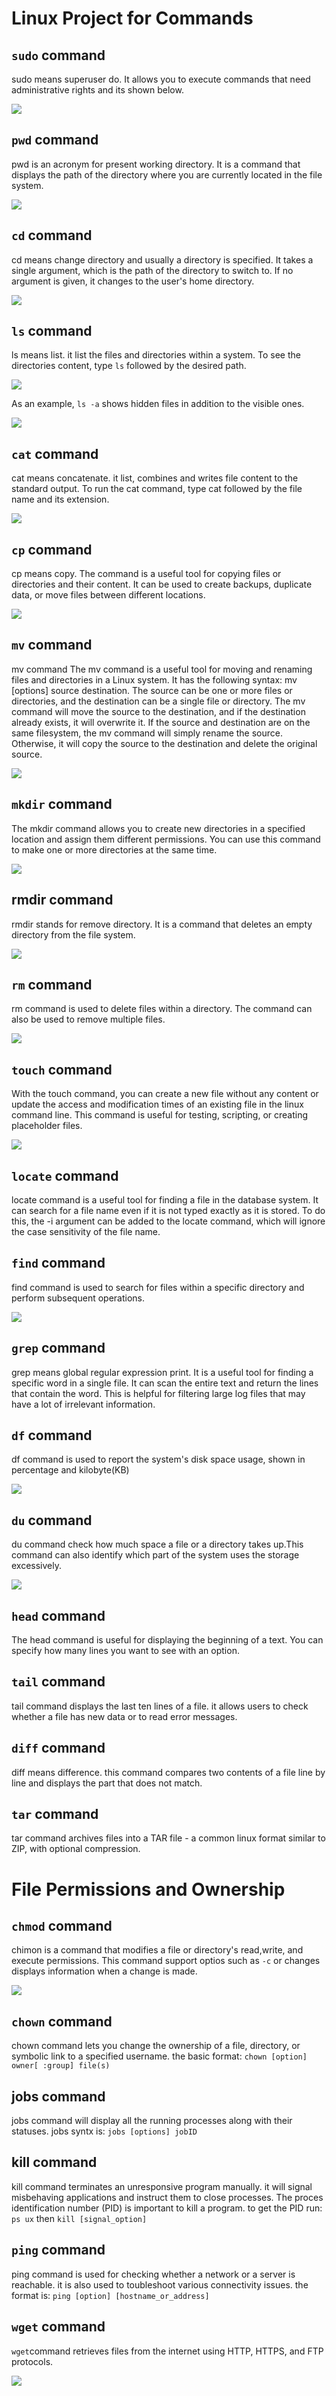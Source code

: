 # Linux Project for Commands

## `sudo` command


sudo means superuser do. It allows you to execute commands that need administrative rights and its shown below.


![](./Images/sudo_command.PNG)


## `pwd` command

pwd is an acronym for present working directory. It is a command that displays the path of the directory where you are currently located in the file system.

![](./Images/pwd_command.PNG)


## `cd` command

cd means change directory and usually a directory is specified. It takes a single argument, which is the path of the directory to switch to. If no argument is given, it changes to the user's home directory.

![](./Images/cd%20command.PNG)

## `ls` command 

ls means list. it list the files and directories within a system. To see the directories content, type `ls` followed by the desired path.

![](./Images/ls%20command.PNG)

As an example, `ls -a` shows hidden files in addition to the visible ones.

![](./Images/ls_command_path.PNG)

## `cat` command

cat means concatenate. it list, combines and writes file content to the standard output. To run the cat command, type cat followed by the file name and its extension.

![](./Images/cat_command.PNG)

## `cp` command

cp means copy. The command is a useful tool for copying files or directories and their content. It can be used to create backups, duplicate data, or move files between different locations.

![](./Images/cp_command.PNG)

## `mv` command

mv command The mv command is a useful tool for moving and renaming files and directories in a Linux system. It has the following syntax: mv [options] source destination. The source can be one or more files or directories, and the destination can be a single file or directory. The mv command will move the source to the destination, and if the destination already exists, it will overwrite it. If the source and destination are on the same filesystem, the mv command will simply rename the source. Otherwise, it will copy the source to the destination and delete the original source.


![](./Images/mv_command.PNG)


## `mkdir` command

The mkdir command allows you to create new directories in a specified location and assign them different permissions. You can use this command to make one or more directories at the same time.


![](./Images/mkdir_command.PNG)

## rmdir command 

rmdir stands for remove directory. It is a command that deletes an empty directory from the file system.

![](./Images/rmdir_command.PNG)
## `rm` command

rm command is used to delete files within a directory. The command can also be used to remove multiple files.

![](./Images/rm_command.PNG)

## `touch` command 

With the touch command, you can create a new file without any content or update the access and modification times of an existing file in the linux command line. This command is useful for testing, scripting, or creating placeholder files.

![](./Images/touch_command.PNG)

## `locate` command 

locate command is a useful tool for finding a file in the database system. It can search for a file name even if it is not typed exactly as it is stored. To do this, the -i argument can be added to the locate command, which will ignore the case sensitivity of the file name.

## `find` command

find command is used to search for files within a specific directory and perform subsequent operations. 

![](./Images/find_command.PNG)

## `grep` command

grep means global regular expression print. It is a useful tool for finding a specific word in a single file. It can scan the entire text and return the lines that contain the word. This is helpful for filtering large log files that may have a lot of irrelevant information.


## `df` command

df command is used to report the system's disk space usage, shown in percentage and kilobyte(KB)


![](./Images/df_command.PNG)


## `du` command

du command check how much space a file or a directory takes up.This command can also identify which part of the system uses the storage excessively. 

![](./Images/du_command.PNG)


##  `head` command

The head command is useful for displaying the beginning of a text. You can specify how many lines you want to see with an option.

## `tail` command 

tail command displays the last ten lines of a file. it allows users to check whether a file has new data or to read error messages.


## `diff` command

diff means difference. this command compares two contents of a file line by line and displays the part that does not match.


## `tar` command

tar command archives files into a TAR file - a common linux format similar to ZIP, with optional compression. 


# File Permissions and Ownership

## `chmod` command

chimon is a command that modifies a file or directory's read,write, and execute permissions. This command support optios such as `-c` or changes displays information when a change is made. 


![](./Images/chmod_command.PNG)


## `chown` command

chown command lets you change the ownership of a file, directory, or symbolic link to a specified username. the basic format: `chown [option] owner[ :group] file(s)`


## jobs command

jobs command will display all the running processes along with their statuses. jobs syntx is: `jobs [options] jobID`


## kill command 

kill command terminates an unresponsive program manually. it will signal misbehaving applications and instruct them to close processes. The proces identification number (PID) is important to kill a program. to get the PID run: `ps ux` then `kill [signal_option]`


## `ping` command

ping command is used for checking whether a network or a server is reachable. it is also used to toubleshoot various connectivity issues. the format is:
`ping [option] [hostname_or_address]`

## `wget` command

`wget`command retrieves files from the internet using HTTP, HTTPS, and FTP protocols. 

![](./Images/wget_command.PNG)
